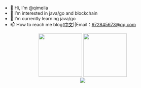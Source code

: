 - 👋 Hi, I’m @qimeila
- 👀 I’m interested in java/go and blockchain
- 🌱 I’m currently learning java/go
- 📫 How to reach me blog([中文](https://qimeila.gitee.io/))|Email：972845673@qq.com
<div align="center">
  <img height="137px" src="https://github-readme-stats.vercel.app/api?username=qimeila&theme=blue" />
  <img height="137px" src="https://github-readme-stats.vercel.app/api/top-langs/?username=qimeila&theme=blue" />
</div>
<div align="center">
    <img src="https://activity-graph.herokuapp.com/graph?username=qimeila&theme=minimal" />
</div>
